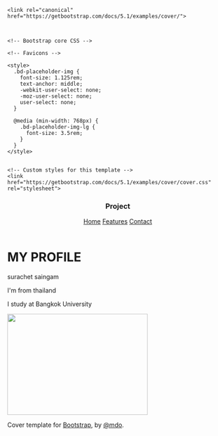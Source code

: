 <!doctype html>
<html lang="en" class="h-100">
  <head>
    <meta charset="utf-8">
    <meta name="viewport" content="width=device-width, initial-scale=1">
    <meta name="description" content="">
    <meta name="author" content="Mark Otto, Jacob Thornton, and Bootstrap contributors">
    <meta name="generator" content="Hugo 0.88.1">
    <title>Cover Template · Bootstrap v5.1</title>

    <link rel="canonical" href="https://getbootstrap.com/docs/5.1/examples/cover/">

    

    <!-- Bootstrap core CSS -->
<link href="https://getbootstrap.com/docs/5.1/dist/css/bootstrap.min.css" rel="stylesheet" integrity="sha384-1BmE4kWBq78iYhFldvKuhfTAU6auU8tT94WrHftjDbrCEXSU1oBoqyl2QvZ6jIW3" crossorigin="anonymous">

    <!-- Favicons -->
<link rel="apple-touch-icon" href="https://getbootstrap.com/docs/5.1/assets/img/favicons/apple-touch-icon.png" sizes="180x180">
<link rel="icon" href="https://getbootstrap.com/docs/5.1/assets/img/favicons/favicon-32x32.png" sizes="32x32" type="image/png">
<link rel="icon" href="https://getbootstrap.com/docs/5.1/assets/img/favicons/favicon-16x16.png" sizes="16x16" type="image/png">
<link rel="manifest" href="https://getbootstrap.com/docs/5.1/assets/img/favicons/manifest.json">
<link rel="mask-icon" href="https://getbootstrap.com/docs/5.1/assets/img/favicons/safari-pinned-tab.svg" color="#7952b3">
<link rel="icon" href="https://getbootstrap.com/docs/5.1/assets/img/favicons/favicon.ico">
<meta name="theme-color" content="#7952b3">


    <style>
      .bd-placeholder-img {
        font-size: 1.125rem;
        text-anchor: middle;
        -webkit-user-select: none;
        -moz-user-select: none;
        user-select: none;
      }

      @media (min-width: 768px) {
        .bd-placeholder-img-lg {
          font-size: 3.5rem;
        }
      }
    </style>

    
    <!-- Custom styles for this template -->
    <link href="https://getbootstrap.com/docs/5.1/examples/cover/cover.css" rel="stylesheet">
  </head>
  <body class="d-flex h-100 text-center text-black bg-warning">
    
<div class="cover-container d-flex w-100 h-100 p-3 mx-auto flex-column">
  <header class="mb-auto">
    <div>
      <h3 class="float-md-start mb-0">Project</h3>
      <nav class="nav nav-masthead justify-content-center float-md-end">
        <a class="nav-link active" aria-current="page" href="#">Home</a>
        <a class="nav-link" href="#">Features</a>
        <a class="nav-link" href="#">Contact</a>
      </nav>
    </div>
  </header>

  <main class="px-3">
    <h1>MY PROFILE</h1>
    <p class="lead">surachet saingam</p>
    <p class="lead">I'm from thailand</p>
    <p class="lead">I study at Bangkok University</p>
    <img src="JangPic.jpg" width="320" height="230">
  </main>

  <footer class="mt-auto text-white-50">
    <p>Cover template for <a href="https://getbootstrap.com/" class="text-white">Bootstrap</a>, by <a href="https://twitter.com/mdo" class="text-white">@mdo</a>.</p>
  </footer>
</div>


    
  </body>
</html>

